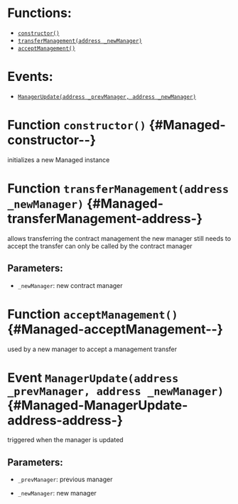 

# Functions:
- [`constructor()`](#Managed-constructor--)
- [`transferManagement(address _newManager)`](#Managed-transferManagement-address-)
- [`acceptManagement()`](#Managed-acceptManagement--)

# Events:
- [`ManagerUpdate(address _prevManager, address _newManager)`](#Managed-ManagerUpdate-address-address-)

# Function `constructor()` {#Managed-constructor--}
initializes a new Managed instance
# Function `transferManagement(address _newManager)` {#Managed-transferManagement-address-}
allows transferring the contract management
the new manager still needs to accept the transfer
can only be called by the contract manager

## Parameters:
- `_newManager`:    new contract manager
# Function `acceptManagement()` {#Managed-acceptManagement--}
used by a new manager to accept a management transfer

# Event `ManagerUpdate(address _prevManager, address _newManager)` {#Managed-ManagerUpdate-address-address-}
triggered when the manager is updated

## Parameters:
- `_prevManager`: previous manager

- `_newManager`:  new manager
